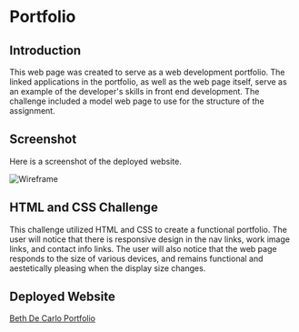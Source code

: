 # Portfolio

## Introduction
This web page was created to serve as a web development portfolio. The linked applications in the portfolio, as well as the web page itself, serve as an example of the developer's skills in front end development. The challenge included a model web page to use for the structure of the assignment.

## Screenshot

Here is a screenshot of the deployed website. 

![Wireframe](https://github.com/bethdecarlo/portfolio/blob/main/assets/images/Screen%20Shot%202022-10-06%20at%209.05.02%20PM.png)

## HTML and CSS Challenge

This challenge utilized HTML and CSS to create a functional portfolio. The user will notice that there is responsive design in the nav links, work image links, and contact info links. The user will also notice that the web page responds to the size of various devices, and remains functional and aestetically pleasing when the display size changes.

## Deployed Website
[Beth De Carlo Portfolio](https://bethdecarlo.github.io/portfolio/)
